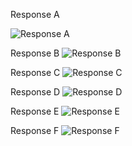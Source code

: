 Response A

![Response A](assets/images/T1_Formal_and_Accurate.png)

Response B
![Response B](assets/images/T2_Informal_and_Accurate.png)

Response C
![Response C](assets/images/T3_80_Accuracy_Uncertainty_Language.png)

Response D
![Response D](assets/images/T4_80_Accuracy_w_Bolded_Inaccuracies.png)

Response E
![Response E](assets/images/T5_50_Accuracy_Uncertainty_Language.png)

Response F
![Response F](assets/images/T6_50_Accuracy_w_Bolded_Inaccuracies.png)
